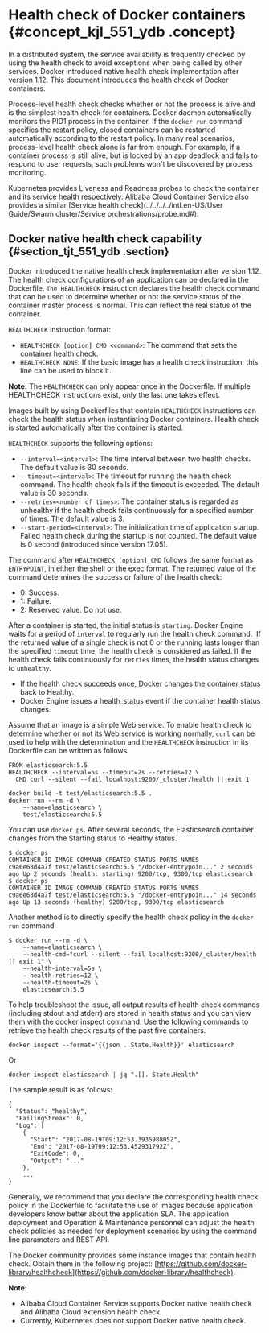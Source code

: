 # Health check of Docker containers {#concept_kjl_551_ydb .concept}

In a distributed system, the service availability is frequently checked by using the health check to avoid exceptions when being called by other services. Docker introduced native health check implementation after version 1.12. This document introduces the health check of Docker containers.

Process-level health check checks whether or not the process is alive and is the simplest health check for containers. Docker daemon automatically monitors the PID1 process in the container. If the `docker run` command specifies the restart policy, closed containers can be restarted automatically according to the restart policy. In many real scenarios, process-level health check alone is far from enough. For example, if a container process is still alive, but is locked by an app deadlock and fails to respond to user requests, such problems won't be discovered by process monitoring.

Kubernetes provides Liveness and Readness probes to check the container and its service health respectively. Alibaba Cloud Container Service also provides a similar [Service health check](../../../../intl.en-US/User Guide/Swarm cluster/Service orchestrations/probe.md#).

## Docker native health check capability {#section_tjt_551_ydb .section}

Docker introduced the native health check implementation after version 1.12. The health check configurations of an application can be declared in the Dockerfile. `The HEALTHCHECK` instruction declares the health check command that can be used to determine whether or not the service status of the container master process is normal. This can reflect the real status of the container.

`HEALTHCHECK` instruction format:

-   `HEALTHCHECK [option] CMD <command>`: The command that sets the container health check.
-   `HEALTHCHECK NONE`: If the basic image has a health check instruction, this line can be used to block it.

**Note:** The `HEALTHCHECK` can only appear once in the Dockerfile. If multiple HEALTHCHECK instructions exist, only the last one takes effect.

Images built by using Dockerfiles that contain `HEALTHCHECK` instructions can check the health status when instantiating Docker containers. Health check is started automatically after the container is started.

`HEALTHCHECK` supports the following options:

-   `--interval=<interval>`: The time interval between two health checks. The default value is 30 seconds.
-   `--timeout=<interval>`: The timeout for running the health check command. The health check fails if the timeout is exceeded. The default value is 30 seconds.
-   `--retries=<number of times>`: The container status is regarded as unhealthy if the health check fails continuously for a specified number of times. The default value is 3.
-   `--start-period=<interval>`: The initialization time of application startup. Failed health check during the startup is not counted. The default value is 0 second \(introduced since version 17.05\).

The command after `HEALTHCHECK [option] CMD` follows the same format as `ENTRYPOINT`, in either the shell or the exec format. The returned value of the command determines the success or failure of the health check:

-   0: Success.
-   1: Failure.
-   2: Reserved value. Do not use.

After a container is started, the initial status is `starting`. Docker Engine waits for a period of `interval` to regularly run the health check command.  If the returned value of a single check is not 0 or the running lasts longer than the specified `timeout` time, the health check is considered as failed. If the health check fails continuously for `retries` times, the health status changes to `unhealthy`.

-   If the health check succeeds once, Docker changes the container status back to Healthy.
-   Docker Engine issues a health\_status event if the container health status changes.

Assume that an image is a simple Web service. To enable health check to determine whether or not its Web service is working normally, `curl` can be used to help with the determination and the `HEALTHCHECK` instruction in its Dockerfile can be written as follows:

```
FROM elasticsearch:5.5
HEALTHCHECK --interval=5s --timeout=2s --retries=12 \
  CMD curl --silent --fail localhost:9200/_cluster/health || exit 1
```

```
docker build -t test/elasticsearch:5.5 .
docker run --rm -d \
    --name=elasticsearch \
    test/elasticsearch:5.5
```

You can use `docker ps`. After several seconds, the Elasticsearch container changes from the Starting status to Healthy status.

```
$ docker ps
CONTAINER ID IMAGE COMMAND CREATED STATUS PORTS NAMES
c9a6e68d4a7f test/elasticsearch:5.5 "/docker-entrypoin..." 2 seconds ago Up 2 seconds (health: starting) 9200/tcp, 9300/tcp elasticsearch
$ docker ps
CONTAINER ID IMAGE COMMAND CREATED STATUS PORTS NAMES
c9a6e68d4a7f test/elasticsearch:5.5 "/docker-entrypoin..." 14 seconds ago Up 13 seconds (healthy) 9200/tcp, 9300/tcp elasticsearch
```

Another method is to directly specify the health check policy in the `docker run` command.

```
$ docker run --rm -d \
    --name=elasticsearch \
    --health-cmd="curl --silent --fail localhost:9200/_cluster/health || exit 1" \
    --health-interval=5s \
    --health-retries=12 \
    --health-timeout=2s \
    elasticsearch:5.5
```

To help troubleshoot the issue, all output results of health check commands \(including stdout and stderr\) are stored in health status and you can view them with the docker inspect command. Use the following commands to retrieve the health check results of the past five containers.

```
docker inspect --format='{{json . State.Health}}' elasticsearch
```

Or

```
docker inspect elasticsearch | jq ".[]. State.Health"
```

The sample result is as follows:

```
{
  "Status": "healthy",
  "FailingStreak": 0,
  "Log": [
    {
      "Start": "2017-08-19T09:12:53.393598805Z",
      "End": "2017-08-19T09:12:53.452931792Z",
      "ExitCode": 0,
      "Output": "..."
    },
    ...
}
```

Generally, we recommend that you declare the corresponding health check policy in the Dockerfile to facilitate the use of images because application developers know better about the application SLA. The application deployment and Operation & Maintenance personnel can adjust the health check policies as needed for deployment scenarios by using the command line parameters and REST API.

The Docker community provides some instance images that contain health check. Obtain them in the following project: [https://github.com/docker-library/healthcheck](https://github.com/docker-library/healthcheck).

**Note:** 

-   Alibaba Cloud Container Service supports Docker native health check and Alibaba Cloud extension health check.
-   Currently, Kubernetes does not support Docker native health check.

